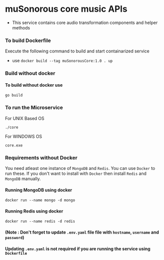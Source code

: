 # muSonorous core music APIs
- This service contains core audio transformation components and helper methods

### To build Dockerfile
Execute the following command to build and start containarized service
- use ```docker build --tag muSonorousCore:1.0 . up```

### Build without docker
#### To build without docker use 
```
go build
```

### To run the Microservice 
For UNIX Based OS
```
./core
```

For WINDOWS OS
```
core.exe
```
### Requirements without Docker 
You need atleast one instance of `MongoDB` and `Redis`. You can use `Docker` to run these.
If you don't want to install with `Docker` then install `Redis` and `MongoDB` manually. 

#### Running MongoDB using docker
```
docker run --name mongo -d mongo
```

#### Running Redis using docker
```
docker run --name redis -d redis
```

#### (Note : Don't forget to update `.env.yaml` file file with `hostname`, `username` and `password`)
#### Updating `.env.yaml` is not required if you are running the service using `Dockerfile`